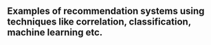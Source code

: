 ## Examples of recommendation systems using techniques like correlation, classification, machine learning etc.
